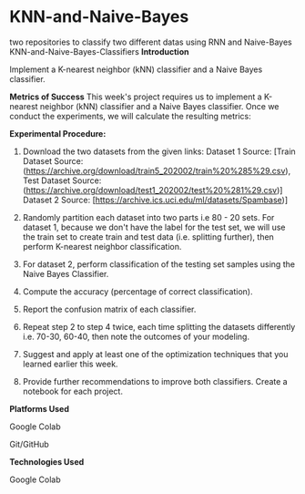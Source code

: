 # KNN-and-Naive-Bayes
two repositories to classify two different datas using RNN and Naive-Bayes
KNN-and-Naive-Bayes-Classifiers
**Introduction**

Implement a K-nearest neighbor (kNN) classifier and a Naive Bayes classifier.

**Metrics of Success**
This week's project requires us to implement a K-nearest neighbor (kNN) classifier and a Naive Bayes classifier. Once we conduct the experiments, we will calculate the resulting metrics:

**Experimental Procedure:**

1. Download the two datasets from the given links: Dataset 1 Source: [Train Dataset Source: (https://archive.org/download/train5_202002/train%20%285%29.csv), Test Dataset Source: (https://archive.org/download/test1_202002/test%20%281%29.csv)] Dataset 2 Source: [https://archive.ics.uci.edu/ml/datasets/Spambase)]

2. Randomly partition each dataset into two parts i.e 80 - 20 sets. For dataset 1, because we don't have the label for the test set, we will use the train set to create train and test data (i.e. splitting further), then perform K-nearest neighbor classification.

3. For dataset 2, perform classification of the testing set samples using the Naive Bayes Classifier.

4. Compute the accuracy (percentage of correct classification).

5. Report the confusion matrix of each classifier.

6. Repeat step 2 to step 4 twice, each time splitting the datasets differently i.e. 70-30, 60-40, then note the outcomes of your modeling.

7. Suggest and apply at least one of the optimization techniques that you learned earlier this week.

8. Provide further recommendations to improve both classifiers. Create a notebook for each project.


**Platforms Used**

Google Colab

Git/GitHub



**Technologies Used**

Google Colab
